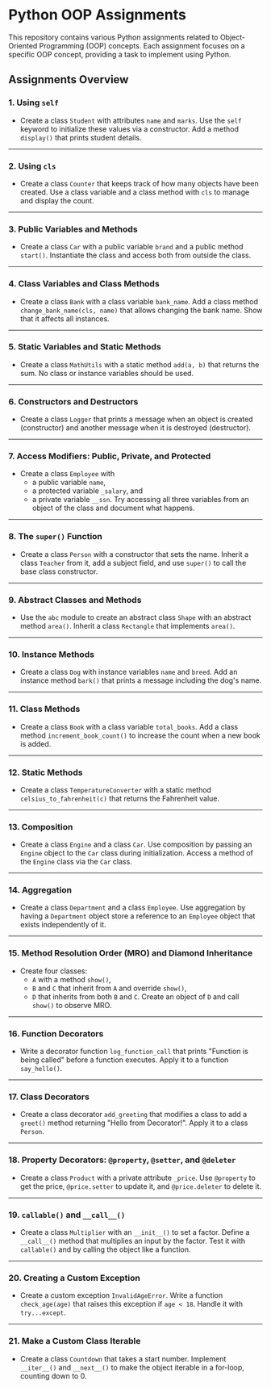 # Python OOP Assignments

This repository contains various Python assignments related to Object-Oriented Programming (OOP) concepts. Each assignment focuses on a specific OOP concept, providing a task to implement using Python.

## Assignments Overview

### 1. **Using `self`**
- Create a class `Student` with attributes `name` and `marks`. Use the `self` keyword to initialize these values via a constructor. Add a method `display()` that prints student details.

---

### 2. **Using `cls`**
- Create a class `Counter` that keeps track of how many objects have been created. Use a class variable and a class method with `cls` to manage and display the count.

---

### 3. **Public Variables and Methods**
- Create a class `Car` with a public variable `brand` and a public method `start()`. Instantiate the class and access both from outside the class.

---

### 4. **Class Variables and Class Methods**
- Create a class `Bank` with a class variable `bank_name`. Add a class method `change_bank_name(cls, name)` that allows changing the bank name. Show that it affects all instances.

---

### 5. **Static Variables and Static Methods**
- Create a class `MathUtils` with a static method `add(a, b)` that returns the sum. No class or instance variables should be used.

---

### 6. **Constructors and Destructors**
- Create a class `Logger` that prints a message when an object is created (constructor) and another message when it is destroyed (destructor).

---

### 7. **Access Modifiers: Public, Private, and Protected**
- Create a class `Employee` with
   - a public variable `name`,
   - a protected variable `_salary`, and
   - a private variable `__ssn`.
Try accessing all three variables from an object of the class and document what happens.

---

### 8. **The `super()` Function**
- Create a class `Person` with a constructor that sets the name. Inherit a class `Teacher` from it, add a subject field, and use `super()` to call the base class constructor.

---

### 9. **Abstract Classes and Methods**
- Use the `abc` module to create an abstract class `Shape` with an abstract method `area()`. Inherit a class `Rectangle` that implements `area()`.

---

### 10. **Instance Methods**
- Create a class `Dog` with instance variables `name` and `breed`. Add an instance method `bark()` that prints a message including the dog's name.

---

### 11. **Class Methods**
- Create a class `Book` with a class variable `total_books`. Add a class method `increment_book_count()` to increase the count when a new book is added.

---

### 12. **Static Methods**
- Create a class `TemperatureConverter` with a static method `celsius_to_fahrenheit(c)` that returns the Fahrenheit value.

---

### 13. **Composition**
- Create a class `Engine` and a class `Car`. Use composition by passing an `Engine` object to the `Car` class during initialization. Access a method of the `Engine` class via the `Car` class.

---

### 14. **Aggregation**
- Create a class `Department` and a class `Employee`. Use aggregation by having a `Department` object store a reference to an `Employee` object that exists independently of it.

---

### 15. **Method Resolution Order (MRO) and Diamond Inheritance**
- Create four classes:
  - `A` with a method `show()`,
  - `B` and `C` that inherit from `A` and override `show()`,
  - `D` that inherits from both `B` and `C`.
  Create an object of `D` and call `show()` to observe MRO.

---

### 16. **Function Decorators**
- Write a decorator function `log_function_call` that prints "Function is being called" before a function executes. Apply it to a function `say_hello()`.

---

### 17. **Class Decorators**
- Create a class decorator `add_greeting` that modifies a class to add a `greet()` method returning "Hello from Decorator!". Apply it to a class `Person`.

---

### 18. **Property Decorators: `@property`, `@setter`, and `@deleter`**
- Create a class `Product` with a private attribute `_price`. Use `@property` to get the price, `@price.setter` to update it, and `@price.deleter` to delete it.

---

### 19. **`callable()` and `__call__()`**
- Create a class `Multiplier` with an `__init__()` to set a factor. Define a `__call__()` method that multiplies an input by the factor. Test it with `callable()` and by calling the object like a function.

---

### 20. **Creating a Custom Exception**
- Create a custom exception `InvalidAgeError`. Write a function `check_age(age)` that raises this exception if `age < 18`. Handle it with `try...except`.

---

### 21. **Make a Custom Class Iterable**
- Create a class `Countdown` that takes a start number. Implement `__iter__()` and `__next__()` to make the object iterable in a for-loop, counting down to 0.
